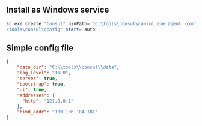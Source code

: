 
## Install as Windows service

```powershell
sc.exe create "Consul" binPath= "C:\tools\consul\consul.exe agent -config-dir=C:
\tools\consul\config" start= auto
```

## Simple config file

```json
{
    "data_dir": "C:\\tools\\consul\\data",
    "log_level": "INFO",
    "server": true,
    "bootstrap": true,
    "ui": true,
    "addresses": {
      "http": "127.0.0.1"
    },
    "bind_addr": "100.106.184.181"
}
```